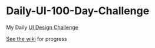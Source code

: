 # Daily-UI-100-Day-Challenge
My Daily [UI Design Challenge](http://www.dailyui.co "Daily UI")

[See the wiki](https://github.com/RussVanBert/Daily-UI-100-Day-Challenge/wiki)
for progress
